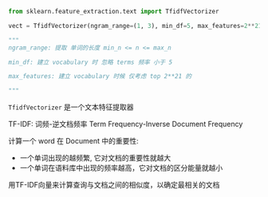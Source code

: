 ```python
from sklearn.feature_extraction.text import TfidfVectorizer

vect = TfidfVectorizer(ngram_range=(1, 3), min_df=5, max_features=2**21)

"""
ngram_range: 提取 单词的长度 min_n <= n <= max_n

min_df: 建立 vocabulary 时 忽略 terms 频率 小于 5

max_features: 建立 vocabulary 时候 仅考虑 top 2**21 的

"""
```

`TfidfVectorizer` 是一个文本特征提取器

TF-IDF: 词频-逆文档频率  Term Frequency-Inverse Document Frequency

计算一个 word 在 Document 中的重要性:
- 一个单词出现的越频繁, 它对文档的重要性就越大
- 一个单词在语料库中出现的频率越高，它对文档的区分能量就越小

用TF-IDF向量来计算查询与文档之间的相似度，以确定最相关的文档

